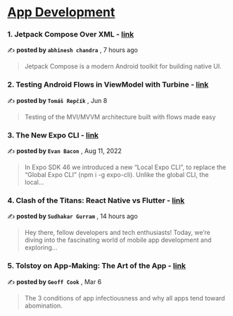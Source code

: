 
<h1><a href=https://medium.com/tag/mobile-app-development/recommended target="_blank" rel="noopener noreferrer">App Development</a></h1>
<h3>1. Jetpack Compose Over XML - <a href=https://medium.com/@abhineshchandra1234?source=tag_recommended_feed---------0-84----------mobile_app_development----------7088b839_ab82_41de_ba01_bc3cba799f40------- target="_blank" rel="noopener noreferrer">link</a></h3>

✍️ **posted by `abhinesh chandra`** <date> , 7 hours ago</date>

<blockquote>Jetpack Compose is a modern Android toolkit for building native UI.</blockquote>

<h3>2. Testing Android Flows in ViewModel with Turbine - <a href=https://medium.com/@tomas-repcik?source=tag_recommended_feed---------1-107----------mobile_app_development----------7088b839_ab82_41de_ba01_bc3cba799f40------- target="_blank" rel="noopener noreferrer">link</a></h3>

✍️ **posted by `Tomáš Repčík`** <date> , Jun 8</date>

<blockquote>Testing of the MVI/MVVM architecture built with flows made easy</blockquote>

<h3>3. The New Expo CLI - <a href=https://medium.com/@Baconbrix?source=tag_recommended_feed---------2-85----------mobile_app_development----------7088b839_ab82_41de_ba01_bc3cba799f40------- target="_blank" rel="noopener noreferrer">link</a></h3>

✍️ **posted by `Evan Bacon`** <date> , Aug 11, 2022</date>

<blockquote>In Expo SDK 46 we introduced a new “Local Expo CLI”, to replace the “Global Expo CLI” (npm i -g expo-cli). Unlike the global CLI, the local…</blockquote>

<h3>4. Clash of the Titans: React Native vs Flutter - <a href=https://medium.com/@sudhakar.tata?source=tag_recommended_feed---------3-84----------mobile_app_development----------7088b839_ab82_41de_ba01_bc3cba799f40------- target="_blank" rel="noopener noreferrer">link</a></h3>

✍️ **posted by `Sudhakar Gurram`** <date> , 14 hours ago</date>

<blockquote>Hey there, fellow developers and tech enthusiasts! Today, we’re diving into the fascinating world of mobile app development and exploring…</blockquote>

<h3>5. Tolstoy on App-Making: The Art of the App - <a href=https://medium.com/@geoff.cook?source=tag_recommended_feed---------4-107----------mobile_app_development----------7088b839_ab82_41de_ba01_bc3cba799f40------- target="_blank" rel="noopener noreferrer">link</a></h3>

✍️ **posted by `Geoff Cook`** <date> , Mar 6</date>

<blockquote>The 3 conditions of app infectiousness and why all apps tend toward abomination.</blockquote>

